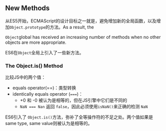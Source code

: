 ## New Methods

从ES5开始，ECMAScript的设计目标之一就是，避免增加新的全局函数，以及增加`Object.prototype`的方法。As a result, the

`Object`global has received an increasing number of methods when no other objects are more appropriate.

ES6在`Object`全局上引入了一些新方法。

### The Object.is\(\) Method

比较JS中的两个值：

* equals operator\(==\)：类型转换
* identically equals operator \(`===`\)：
  * +0 和 -0 被认为是相等的，但在JS引擎中它们是不同的
  * `NaN === Nan` 返回 `false`，因此必须使用`isNaN()`来正确的检测 `NaN`

ES6引入了 `Object.is()`方法，弥补了全等操作符的不足之处。两个值如果是 same type, same value则被认为是相等的。


